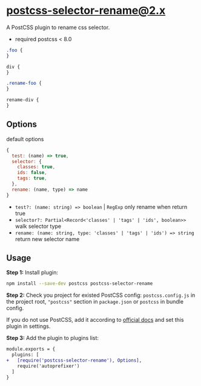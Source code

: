 # postcss-selector-rename@2.x

A PostCSS plugin to rename css selector.

- required postcss < 8.0

```css
.foo {
}

div {
}
```

```css
.rename-foo {
}

rename-div {
}
```

## Options

default options

```js
{
  test: (name) => true,
  selector: {
    classes: true,
    ids: false,
    tags: true,
  },
  rename: (name, type) => name
}
```

- `test?: (name: string) => boolean` | `RegExp` only rename when return true
- `selector?: Partial<Record<'classes' | 'tags' | 'ids', boolean>>` walk selector type
- `rename: (name: string, type: 'classes' | 'tags' | 'ids') => string` return new selector name

## Usage

**Step 1:** Install plugin:

```sh
npm install --save-dev postcss postcss-selector-rename
```

**Step 2:** Check you project for existed PostCSS config: `postcss.config.js`
in the project root, `"postcss"` section in `package.json`
or `postcss` in bundle config.

If you do not use PostCSS, add it according to [official docs]
and set this plugin in settings.

**Step 3:** Add the plugin to plugins list:

```diff
module.exports = {
  plugins: [
+   [require('postcss-selector-rename'), Options],
    require('autoprefixer')
  ]
}
```

[official docs]: https://github.com/postcss/postcss#usage
